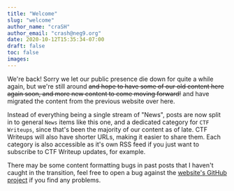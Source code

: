 ```yaml
---
title: "Welcome"
slug: "welcome"
author_name: "craSH"
author_email: "crash@neg9.org"
date: 2020-10-12T15:35:34-07:00
draft: false
toc: false
images:
---
```


We're back! Sorry we let our public presence die down for quite a while again, but we're still around ~~and hope to have some of our old content here again soon, and more new content to come moving forward!~~ and have migrated the content from the previous website over here.

Instead of everything being a single stream of "News", posts are now split in to general `News` items like this one, and a dedicated category for `CTF Writeups`, since that's been the majority of our content as of late. CTF Writeups will also have shorter URLs, making it easier to share them. Each category is also accessible as it's own RSS feed if you just want to subscribe to CTF Writeup updates, for example.

There may be some content formatting bugs in past posts that I haven't caught in the transition, feel free to open a bug against the [website's GitHub project][1] if you find any problems.

[1]: https://github.com/Neg9/neg9-www-static/issues/new
